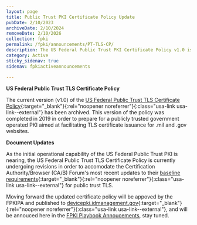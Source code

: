 ```yaml
---
layout: page
title: Public Trust PKI Certificate Policy Update
pubDate: 2/10/2023
archiveDate: 2/10/2024
removeDate: 2/10/2026
collection: fpki
permalink: /fpki/announcements/PT-TLS-CP/
description: The US Federal Public Trust PKI Certificate Policy v1.0 is now archived and undergoing revision.
category: Active
sticky_sidenav: true
sidenav: fpkiactiveannouncements
      
---
```


**US Federal Public Trust TLS Certificate Policy**

The current version (v1.0) of the [US Federal Public Trust TLS Certificate Policy](https://devicepki.idmanagement.gov/assets/docs/us-federal-public-trust-tls-cp.pdf){:target="_blank"}{:rel="noopener noreferrer"}{:class="usa-link usa-link--external"} has been archived.  This version of the policy was completed in 2019 in order to prepare for a publicly trusted government operated PKI aimed at facilitating TLS certificate issuance for .mil and .gov websites.

**Document Updates**

As the initial operational capability of the US Federal Public Trust PKI is nearing, the US Federal Public Trust TLS Certificate Policy is currently undergoing revisions in order to accomodate the Certification Authority/Browser (CA/B) Forum's most recent updates to their [baseline requirements](https://cabforum.org/baseline-requirements-documents/){:target="_blank"}{:rel="noopener noreferrer"}{:class="usa-link usa-link--external"} for public trust TLS. 

Moving forward the updated certificate policy will be appoved by the FPKIPA and published to [devicepki.idmanagement.gov](https://devicepki.idmanagement.gov/){:target="_blank"}{:rel="noopener noreferrer"}{:class="usa-link usa-link--external"}, and will be annouced here in the [FPKI Playbook Annoucements]({{site.baseurl}}/fpki/announcements/), stay tuned.
